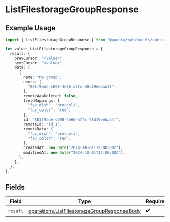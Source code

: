 # ListFilestorageGroupResponse

## Example Usage

```typescript
import { ListFilestorageGroupResponse } from "@panora/sdk/models/operations";

let value: ListFilestorageGroupResponse = {
  result: {
    prevCursor: "<value>",
    nextCursor: "<value>",
    data: [
      {
        name: "My group",
        users: [
          "801f9ede-c698-4e66-a7fc-48d19eebaa4f",
        ],
        remoteWasDeleted: false,
        fieldMappings: {
          "fav_dish": "broccoli",
          "fav_color": "red",
        },
        id: "801f9ede-c698-4e66-a7fc-48d19eebaa4f",
        remoteId: "id_1",
        remoteData: {
          "fav_dish": "broccoli",
          "fav_color": "red",
        },
        createdAt: new Date("2024-10-01T12:00:00Z"),
        modifiedAt: new Date("2024-10-01T12:00:00Z"),
      },
    ],
  },
};
```

## Fields

| Field                                                                                                      | Type                                                                                                       | Required                                                                                                   | Description                                                                                                |
| ---------------------------------------------------------------------------------------------------------- | ---------------------------------------------------------------------------------------------------------- | ---------------------------------------------------------------------------------------------------------- | ---------------------------------------------------------------------------------------------------------- |
| `result`                                                                                                   | [operations.ListFilestorageGroupResponseBody](../../models/operations/listfilestoragegroupresponsebody.md) | :heavy_check_mark:                                                                                         | N/A                                                                                                        |